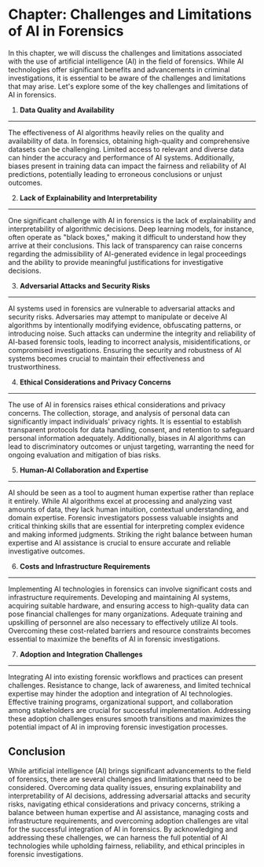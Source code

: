Chapter: Challenges and Limitations of AI in Forensics
======================================================

In this chapter, we will discuss the challenges and limitations associated with the use of artificial intelligence (AI) in the field of forensics. While AI technologies offer significant benefits and advancements in criminal investigations, it is essential to be aware of the challenges and limitations that may arise. Let's explore some of the key challenges and limitations of AI in forensics.

1. **Data Quality and Availability**
------------------------------------

The effectiveness of AI algorithms heavily relies on the quality and availability of data. In forensics, obtaining high-quality and comprehensive datasets can be challenging. Limited access to relevant and diverse data can hinder the accuracy and performance of AI systems. Additionally, biases present in training data can impact the fairness and reliability of AI predictions, potentially leading to erroneous conclusions or unjust outcomes.

2. **Lack of Explainability and Interpretability**
--------------------------------------------------

One significant challenge with AI in forensics is the lack of explainability and interpretability of algorithmic decisions. Deep learning models, for instance, often operate as "black boxes," making it difficult to understand how they arrive at their conclusions. This lack of transparency can raise concerns regarding the admissibility of AI-generated evidence in legal proceedings and the ability to provide meaningful justifications for investigative decisions.

3. **Adversarial Attacks and Security Risks**
---------------------------------------------

AI systems used in forensics are vulnerable to adversarial attacks and security risks. Adversaries may attempt to manipulate or deceive AI algorithms by intentionally modifying evidence, obfuscating patterns, or introducing noise. Such attacks can undermine the integrity and reliability of AI-based forensic tools, leading to incorrect analysis, misidentifications, or compromised investigations. Ensuring the security and robustness of AI systems becomes crucial to maintain their effectiveness and trustworthiness.

4. **Ethical Considerations and Privacy Concerns**
--------------------------------------------------

The use of AI in forensics raises ethical considerations and privacy concerns. The collection, storage, and analysis of personal data can significantly impact individuals' privacy rights. It is essential to establish transparent protocols for data handling, consent, and retention to safeguard personal information adequately. Additionally, biases in AI algorithms can lead to discriminatory outcomes or unjust targeting, warranting the need for ongoing evaluation and mitigation of bias risks.

5. **Human-AI Collaboration and Expertise**
-------------------------------------------

AI should be seen as a tool to augment human expertise rather than replace it entirely. While AI algorithms excel at processing and analyzing vast amounts of data, they lack human intuition, contextual understanding, and domain expertise. Forensic investigators possess valuable insights and critical thinking skills that are essential for interpreting complex evidence and making informed judgments. Striking the right balance between human expertise and AI assistance is crucial to ensure accurate and reliable investigative outcomes.

6. **Costs and Infrastructure Requirements**
--------------------------------------------

Implementing AI technologies in forensics can involve significant costs and infrastructure requirements. Developing and maintaining AI systems, acquiring suitable hardware, and ensuring access to high-quality data can pose financial challenges for many organizations. Adequate training and upskilling of personnel are also necessary to effectively utilize AI tools. Overcoming these cost-related barriers and resource constraints becomes essential to maximize the benefits of AI in forensic investigations.

7. **Adoption and Integration Challenges**
------------------------------------------

Integrating AI into existing forensic workflows and practices can present challenges. Resistance to change, lack of awareness, and limited technical expertise may hinder the adoption and integration of AI technologies. Effective training programs, organizational support, and collaboration among stakeholders are crucial for successful implementation. Addressing these adoption challenges ensures smooth transitions and maximizes the potential impact of AI in improving forensic investigation processes.

Conclusion
----------

While artificial intelligence (AI) brings significant advancements to the field of forensics, there are several challenges and limitations that need to be considered. Overcoming data quality issues, ensuring explainability and interpretability of AI decisions, addressing adversarial attacks and security risks, navigating ethical considerations and privacy concerns, striking a balance between human expertise and AI assistance, managing costs and infrastructure requirements, and overcoming adoption challenges are vital for the successful integration of AI in forensics. By acknowledging and addressing these challenges, we can harness the full potential of AI technologies while upholding fairness, reliability, and ethical principles in forensic investigations.
